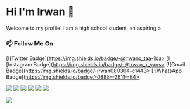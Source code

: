 # Hi I'm Irwan 👋
Welcome to my profile! I am a high school student, an aspiring >
### 📫 Follow Me On
[![Twitter Badge](https://img.shields.io/badge/-@irwanx_taa-1ca>
[![Instagram Badge](https://img.shields.io/badge/-@irwan_x_yans>
[![Gmail Badge](https://img.shields.io/badge/-irwan080304-c1443>
[![WhatsApp Badge](https://img.shields.io/badge/-0888--2611--84>
<p align="left">
  <img src="https://img.shields.io/badge/-JavaScript-black?styl>
  <img src="https://img.shields.io/badge/-Node.js-black?style=f>
  <img src="https://img.shields.io/badge/-HTML5-black?style=fla>
  <img src="https://img.shields.io/badge/-CSS3-black?style=flat>
  <img src="https://img.shields.io/badge/-Git-black?style=flat->
  <img src="https://img.shields.io/badge/-GitHub-black?style=fl>
  <img src="https://img.shields.io/badge/-Python-black?style=fl>
  <img src="https://img.shields.io/badge/-React-black?style=fla>
  <img src="https://img.shields.io/badge/-Redux-black?style=fla>
  <img src="https://img.shields.io/badge/-Windows-black?style=f>
  <img src="https://img.shields.io/badge/-VS_Code-black?style=f>
  <img src="https://img.shields.io/badge/-SQLite3-black?style=f>
</p>
<p align="left">
  <a href="https://github.com/irwanxy"><img src="https://github>
</p>

<p align="left">
  <a href="https://github.com/irwanxy"><img src="https://github>
</p>
